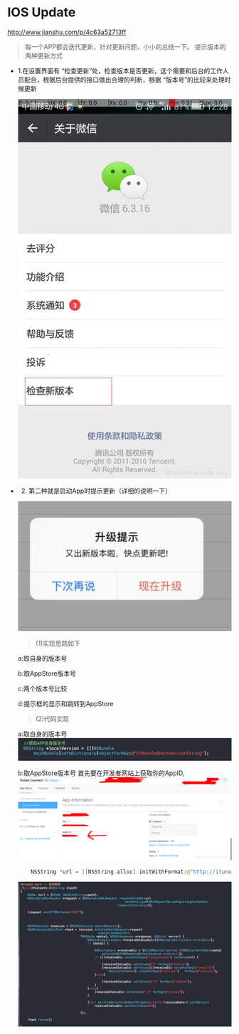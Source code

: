 # IOS Update
http://www.jianshu.com/p/4c63a52713ff

> 每一个APP都会迭代更新，针对更新问题，小小的总结一下。
> 提示版本的两种更新方式

* 1.在设置界面有 “检查更新”处，检查版本是否更新，这个需要和后台的工作人员配合，根据后台提供的接口做出合理的判断，根据 “版本号”的比较来处理时候更新

    ![](../images/ios_code/ios_update.jpg)

* 2. 第二种就是启动App时提示更新（详细的说明一下）

    ![](../images/ios_code/ios_update2.jpeg)
    > (1)实现思路如下

    a:取自身的版本号

    b:取AppStore版本号

    c:两个版本号比较

    d:提示框的显示和跳转到AppStore

    > (2)代码实现

    a:取自身的版本号
    ![](../images/ios_code/ios_update3.jpeg)
    
    b:取AppStore版本号
    首先要在开发者网站上获取你的AppID,
    ![](../images/ios_code/ios_update4.png)
    ```swift
        NSString *url = [[NSString alloc] initWithFormat:@"http://itunes.apple.com/lookup?id=%@",@"你的AppID"];
    ```
    ![](../images/ios_code/ios_update5.jpeg)

